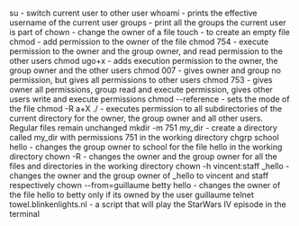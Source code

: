su - switch current user to other user
whoami - prints the effective username of the current user
groups - print all the groups the current user is part of
chown - change the owner of a file
touch - to create an empty file
chmod - add permission to the owner of the file
chmod 754 - execute permission to the owner and the group owner, and read permission to the other users
chmod ugo+x - adds execution permission to the owner, the group owner and the other users
chmod 007 - gives owner and group no permission, but gives all permissions to other users
chmod 753 - gives owner all permissions, group read and execute permission, gives other users write and execute permissions
chmod --reference - sets the mode of the file
chmod -R a+X ./ - executes permission to all subdirectories of the current directory for the owner, the group owner and all other users. Regular files remain unchanged
mkdir -m 751 my_dir - create a directory called my_dir with permissions 751 in the working directory
chgrp school hello - changes the group owner to school for the file hello
in the working directory
chown -R - changes the owner and the group owner for all the files and directories in the working directory
chown -h vincent:staff _hello - changes the owner and the group owner of _hello to vincent and staff respectively
chown --from=guillaume betty hello - changes the owner of the file hello to betty only if its owned by the user guillaume
telnet towel.blinkenlights.nl - a script that will play the StarWars IV episode in the terminal
